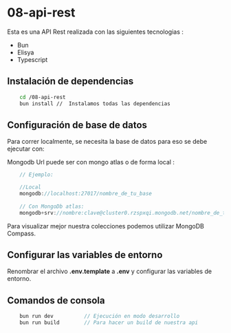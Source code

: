 # 08-api-rest

Esta es una API Rest realizada con las siguientes tecnologias :

- Bun
- Elisya
- Typescript

## Instalación de dependencias

```bash
    cd /08-api-rest
    bun install //  Instalamos todas las dependencias
```

## Configuración de base de datos

Para correr localmente, se necesita la base de datos para eso se debe ejecutar con:

Mongodb Url puede ser con mongo atlas o de forma local :

```ts
    // Ejemplo: 

    //Local
    mongodb://localhost:27017/nombre_de_tu_base
    
    // Con MongoDb atlas:
    mongodb+srv://nombre:clave@cluster0.rzspxqi.mongodb.net/nombre_de_tu_base?retryWrites=true&w=majority
```

Para visualizar mejor nuestra colecciones podemos utilizar MongoDB Compass.

## Configurar las variables de entorno

Renombrar el archivo  __.env.template__ a __.env__ y configurar las variables de entorno.

## Comandos de consola

```js
    bun run dev          // Ejecución en modo desarrollo
    bun run build        // Para hacer un build de nuestra api
```
